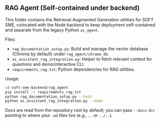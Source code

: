 ## RAG Agent (Self-contained under backend)

This folder contains the Retrieval-Augmented Generation utilities for SOFT SME, colocated with the Node backend to keep deployment self-contained and separate from the legacy Python `ai_agent`.

Files:
- `rag_documentation_setup.py`: Build and manage the vector database (Chroma by default) under `rag_agent/chroma_db`.
- `ai_assistant_rag_integration.py`: Helper to fetch relevant context for questions and demo/interactive CLI.
- `requirements_rag.txt`: Python dependencies for RAG utilities.

Usage:
```bash
cd soft-sme-backend/rag_agent
pip install -r requirements_rag.txt
python rag_documentation_setup.py --test
python ai_assistant_rag_integration.py --demo
```

Docs are read from the repository root by default; you can pass `--docs-dir` pointing to where your `.md` files live (e.g., `..` or `../..`).

